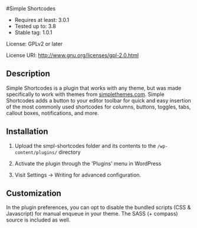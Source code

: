 #Simple Shortcodes

* Requires at least: 3.0.1
* Tested up to: 3.8
* Stable tag: 1.0.1

License: GPLv2 or later

License URI: http://www.gnu.org/licenses/gpl-2.0.html

## Description

Simple Shortcodes is a plugin that works with any theme, but was made specifically to work with themes from [simplethemes.com](http://www.simplethemes.com/). Simple Shortcodes adds a button to your editor toolbar for quick and easy insertion of the most commonly used shortcodes for columns, buttons, toggles, tabs, callout boxes, notifications, and more.

## Installation

1. Upload the smpl-shortcodes folder and its contents to the `/wp-content/plugins/` directory

2. Activate the plugin through the 'Plugins' menu in WordPress

3. Visit Settings -> Writing for advanced configuration.

## Customization

In the plugin preferences, you can opt to disable the bundled scripts (CSS & Javascript) for manual enqueue in your theme. The SASS (+ compass) source is included as well.
